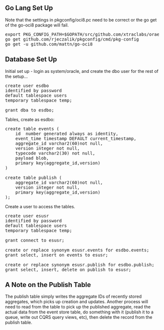 ## Go Lang Set Up

Note that the settings in pkgconfig/oci8.pc need to be correct or the go get of
the go-oci8 package will fail.

<pre>
export PKG_CONFIG_PATH=$GOPATH/src/github.com/xtraclabs/oraeventstore/pkgconfig/
go get github.com/rjeczalik/pkgconfig/cmd/pkg-config
go get -u github.com/mattn/go-oci8
</pre>

## Database Set Up

Initial set up - login as system/oracle, and create the dbo user for the rest of the setup...

<pre>
create user esdbo
identified by password
default tablespace users
temporary tablespace temp;

grant dba to esdbo;
</pre>


Tables, create as esdbo:

<pre>
create table events (
    id  number generated always as identity,
    event_time timestamp DEFAULT current_timestamp,
    aggregate_id varchar2(60)not null,
    version integer not null,
    typecode varchar2(30) not null,
    payload blob,
    primary key(aggregate_id,version)
)

create table publish (
    aggregate_id varchar2(60)not null,
    version integer not null,
    primary key(aggregate_id,version)
);
</pre>

Create a user to access the tables.

<pre>
create user esusr
identified by password
default tablespace users
temporary tablespace temp;

grant connect to esusr;

create or replace synonym esusr.events for esdbo.events;
grant select, insert on events to esusr;

create or replace synonym esusr.publish for esdbo.publish;
grant select, insert, delete on publish to esusr;
</pre>

## A Note on the Publish Table

The publish table simply writes the aggregate IDs of recently stored
aggregates, which picks up creation and updates. Another process will need
to read from the table to pick up the published aggregate, read the
actual data from the event store table, do something with it (publish it
to a queue, write out CQRS query views, etc), then delete the record from the
publish table.